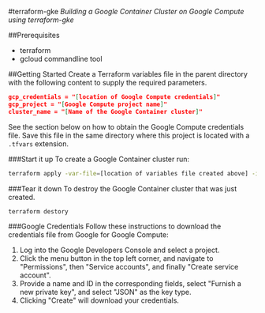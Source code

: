 #terraform-gke
_Building a Google Container Cluster on Google Compute using terraform-gke_

##Prerequisites
* terraform
* gcloud commandline tool

##Getting Started
Create a Terraform variables file in the parent directory with the following content to supply the required
parameters.
```json
gcp_credentials = "[location of Google Compute credentials]"
gcp_project = "[Google Compute project name]"
cluster_name = "[Name of the Google Container cluster]"
```

See the section below on how to obtain the Google Compute credentials file.
Save this file in the same directory where this project is located with a `.tfvars` extension.

###Start it up
To create a Google Container cluster run:
```bash
terraform apply -var-file=[location of variables file created above] -input=false -refresh=false ./
```

###Tear it down
To destroy the Google Container cluster that was just created.
```bash
terraform destory
```

###Google Credentials
Follow these instructions to download the credentials file from Google for Google Compute:
1. Log into the Google Developers Console and select a project.
2. Click the menu button in the top left corner, and navigate to "Permissions", then "Service accounts", and finally "Create service account".
3. Provide a name and ID in the corresponding fields, select "Furnish a new private key", and select "JSON" as the key type.
4. Clicking "Create" will download your credentials.
